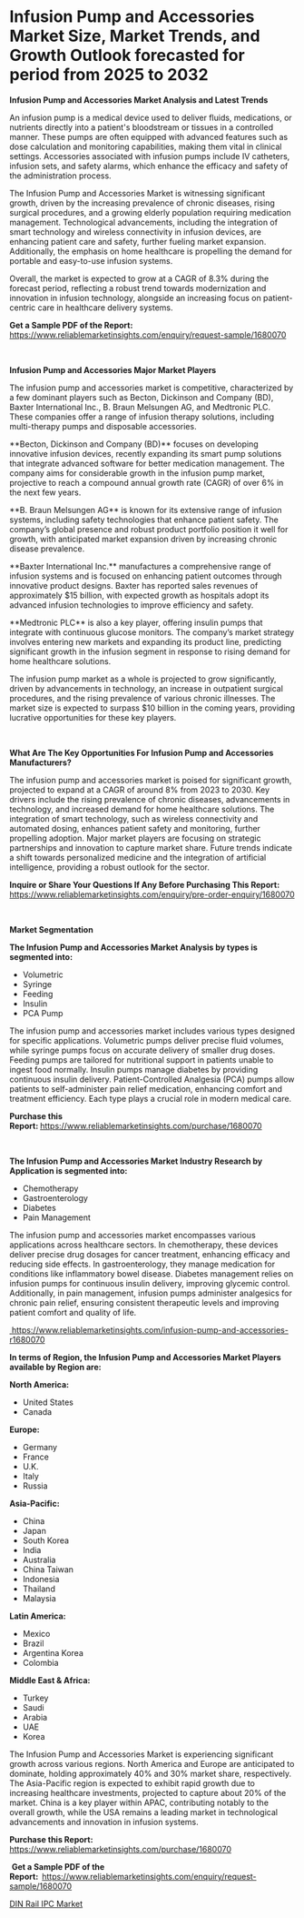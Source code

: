 <p><h1>Infusion Pump and Accessories Market Size, Market Trends, and Growth Outlook forecasted for period from 2025 to 2032</h1></p><p><strong>Infusion Pump and Accessories Market Analysis and Latest Trends</strong></p>
<p><p>An infusion pump is a medical device used to deliver fluids, medications, or nutrients directly into a patient's bloodstream or tissues in a controlled manner. These pumps are often equipped with advanced features such as dose calculation and monitoring capabilities, making them vital in clinical settings. Accessories associated with infusion pumps include IV catheters, infusion sets, and safety alarms, which enhance the efficacy and safety of the administration process.</p><p>The Infusion Pump and Accessories Market is witnessing significant growth, driven by the increasing prevalence of chronic diseases, rising surgical procedures, and a growing elderly population requiring medication management. Technological advancements, including the integration of smart technology and wireless connectivity in infusion devices, are enhancing patient care and safety, further fueling market expansion. Additionally, the emphasis on home healthcare is propelling the demand for portable and easy-to-use infusion systems.</p><p>Overall, the market is expected to grow at a CAGR of 8.3% during the forecast period, reflecting a robust trend towards modernization and innovation in infusion technology, alongside an increasing focus on patient-centric care in healthcare delivery systems.</p></p>
<p><strong>Get a Sample PDF of the Report:&nbsp;</strong> <a href="https://www.reliablemarketinsights.com/enquiry/request-sample/1680070?utm_campaign=3170&utm_medium=2&utm_source=Github&utm_content=ia&utm_term=25032025&utm_id=infusion-pump-and-accessories">https://www.reliablemarketinsights.com/enquiry/request-sample/1680070</a></p>
<p>&nbsp;</p>
<p><strong>Infusion Pump and Accessories Major Market Players</strong></p>
<p><p>The infusion pump and accessories market is competitive, characterized by a few dominant players such as Becton, Dickinson and Company (BD), Baxter International Inc., B. Braun Melsungen AG, and Medtronic PLC. These companies offer a range of infusion therapy solutions, including multi-therapy pumps and disposable accessories.</p><p>**Becton, Dickinson and Company (BD)** focuses on developing innovative infusion devices, recently expanding its smart pump solutions that integrate advanced software for better medication management. The company aims for considerable growth in the infusion pump market, projective to reach a compound annual growth rate (CAGR) of over 6% in the next few years.</p><p>**B. Braun Melsungen AG** is known for its extensive range of infusion systems, including safety technologies that enhance patient safety. The company’s global presence and robust product portfolio position it well for growth, with anticipated market expansion driven by increasing chronic disease prevalence.</p><p>**Baxter International Inc.** manufactures a comprehensive range of infusion systems and is focused on enhancing patient outcomes through innovative product designs. Baxter has reported sales revenues of approximately $15 billion, with expected growth as hospitals adopt its advanced infusion technologies to improve efficiency and safety.</p><p>**Medtronic PLC** is also a key player, offering insulin pumps that integrate with continuous glucose monitors. The company’s market strategy involves entering new markets and expanding its product line, predicting significant growth in the infusion segment in response to rising demand for home healthcare solutions.</p><p>The infusion pump market as a whole is projected to grow significantly, driven by advancements in technology, an increase in outpatient surgical procedures, and the rising prevalence of various chronic illnesses. The market size is expected to surpass $10 billion in the coming years, providing lucrative opportunities for these key players.</p></p>
<p>&nbsp;</p>
<p><strong>What Are The Key Opportunities For Infusion Pump and Accessories Manufacturers?</strong></p>
<p><p>The infusion pump and accessories market is poised for significant growth, projected to expand at a CAGR of around 8% from 2023 to 2030. Key drivers include the rising prevalence of chronic diseases, advancements in technology, and increased demand for home healthcare solutions. The integration of smart technology, such as wireless connectivity and automated dosing, enhances patient safety and monitoring, further propelling adoption. Major market players are focusing on strategic partnerships and innovation to capture market share. Future trends indicate a shift towards personalized medicine and the integration of artificial intelligence, providing a robust outlook for the sector.</p></p>
<p><strong>Inquire or Share Your Questions If Any Before Purchasing This Report:</strong> <a href="https://www.reliablemarketinsights.com/enquiry/pre-order-enquiry/1680070?utm_campaign=3170&utm_medium=2&utm_source=Github&utm_content=ia&utm_term=25032025&utm_id=infusion-pump-and-accessories">https://www.reliablemarketinsights.com/enquiry/pre-order-enquiry/1680070</a></p>
<p>&nbsp;</p>
<p><strong>Market Segmentation</strong></p>
<p><strong>The Infusion Pump and Accessories Market Analysis by types is segmented into:</strong></p>
<p><ul><li>Volumetric</li><li>Syringe</li><li>Feeding</li><li>Insulin</li><li>PCA Pump</li></ul></p>
<p><p>The infusion pump and accessories market includes various types designed for specific applications. Volumetric pumps deliver precise fluid volumes, while syringe pumps focus on accurate delivery of smaller drug doses. Feeding pumps are tailored for nutritional support in patients unable to ingest food normally. Insulin pumps manage diabetes by providing continuous insulin delivery. Patient-Controlled Analgesia (PCA) pumps allow patients to self-administer pain relief medication, enhancing comfort and treatment efficiency. Each type plays a crucial role in modern medical care.</p></p>
<p><strong>Purchase this Report:&nbsp;</strong><a href="https://www.reliablemarketinsights.com/purchase/1680070?utm_campaign=3170&utm_medium=2&utm_source=Github&utm_content=ia&utm_term=25032025&utm_id=infusion-pump-and-accessories">https://www.reliablemarketinsights.com/purchase/1680070</a></p>
<p>&nbsp;</p>
<p><strong>The Infusion Pump and Accessories Market Industry Research by Application is segmented into:</strong></p>
<p><ul><li>Chemotherapy</li><li>Gastroenterology</li><li>Diabetes</li><li>Pain Management</li></ul></p>
<p><p>The infusion pump and accessories market encompasses various applications across healthcare sectors. In chemotherapy, these devices deliver precise drug dosages for cancer treatment, enhancing efficacy and reducing side effects. In gastroenterology, they manage medication for conditions like inflammatory bowel disease. Diabetes management relies on infusion pumps for continuous insulin delivery, improving glycemic control. Additionally, in pain management, infusion pumps administer analgesics for chronic pain relief, ensuring consistent therapeutic levels and improving patient comfort and quality of life.</p></p>
<p><a href="https://www.reliablemarketinsights.com/infusion-pump-and-accessories-r1680070?utm_campaign=3170&utm_medium=2&utm_source=Github&utm_content=ia&utm_term=25032025&utm_id=infusion-pump-and-accessories">&nbsp;https://www.reliablemarketinsights.com/infusion-pump-and-accessories-r1680070</a></p>
<p><strong>In terms of Region, the Infusion Pump and Accessories Market Players available by Region are:</strong></p>
<p>
    <p> <strong> North America: </strong>
        <ul>
            <li>United States</li>
            <li>Canada</li>
        </ul>
        </p> 
    <p> <strong> Europe: </strong>
        <ul>
            <li>Germany</li>
            <li>France</li>
            <li>U.K.</li>
            <li>Italy</li>
            <li>Russia</li>
        </ul>
        </p> 
    <p> <strong> Asia-Pacific: </strong>
        <ul>
            <li>China</li>
            <li>Japan</li>
            <li>South Korea</li>
            <li>India</li>
            <li>Australia</li>
            <li>China Taiwan</li>
            <li>Indonesia</li>
            <li>Thailand</li>
            <li>Malaysia</li>
        </ul>
        </p> 
    <p> <strong> Latin America: </strong>
        <ul>
            <li>Mexico</li>
            <li>Brazil</li>
            <li>Argentina Korea</li>
            <li>Colombia</li>
        </ul>
        </p> 
    <p> <strong> Middle East & Africa: </strong>
        <ul>
            <li>Turkey</li>
            <li>Saudi</li>
            <li>Arabia</li>
            <li>UAE</li>
            <li>Korea</li>
        </ul>
    </p>
    </p>
<p><p>The Infusion Pump and Accessories Market is experiencing significant growth across various regions. North America and Europe are anticipated to dominate, holding approximately 40% and 30% market share, respectively. The Asia-Pacific region is expected to exhibit rapid growth due to increasing healthcare investments, projected to capture about 20% of the market. China is a key player within APAC, contributing notably to the overall growth, while the USA remains a leading market in technological advancements and innovation in infusion systems.</p></p>
<p><strong>Purchase this Report: </strong><a href="https://www.reliablemarketinsights.com/purchase/1680070?utm_campaign=3170&utm_medium=2&utm_source=Github&utm_content=ia&utm_term=25032025&utm_id=infusion-pump-and-accessories">https://www.reliablemarketinsights.com/purchase/1680070</a></p>
<p>&nbsp;<strong>Get a Sample PDF of the Report:&nbsp;&nbsp;</strong><a href="https://www.reliablemarketinsights.com/enquiry/request-sample/1680070?utm_campaign=3170&utm_medium=2&utm_source=Github&utm_content=ia&utm_term=25032025&utm_id=infusion-pump-and-accessories">https://www.reliablemarketinsights.com/enquiry/request-sample/1680070</a></p>
<p><strong></strong></p>
<p><p><a href="https://github.com/ocambdidarhz/Market-Research-Report-List-1/blob/main/din-rail-ipc-market.md?utm_campaign=3170&utm_medium=2&utm_source=Github&utm_content=ia&utm_term=25032025&utm_id=infusion-pump-and-accessories">DIN Rail IPC Market</a></p></p>